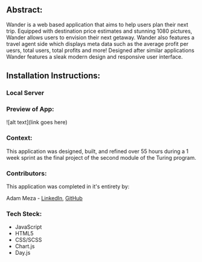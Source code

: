 ## Abstract:
Wander is a web based application that aims to help users plan their next trip. Equipped with destination price estimates and stunning 1080 pictures, Wander allows users to envision their next getaway. Wander also features a travel agent side which displays meta data such as the average profit per uesrs, total users, total profits and more! Designed after similar applications Wander features a sleak modern design and responsive user interface. 

## Installation Instructions:

### Local Server

### Preview of App:
![alt text](link goes here)

### Context:
This application was designed, built, and refined over 55 hours during a 1 week sprint as the final project of the second module of the Turing program. 

### Contributors:

This application was completed in it's entirety by:

Adam Meza - [LinkedIn](https://www.linkedin.com/in/adam-meza/), [GitHub](https://github.com/adam-meza)

### Tech Steck:

- JavaScript
- HTML5
- CSS/SCSS
- Chart.js
- Day.js

 
